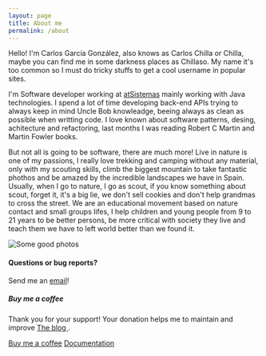 ```yaml
---
layout: page
title: About me
permalink: /about
---
```


<div class="row justify-content-between">
<div class="col-md-8 pr-5">

<p>Hello! I'm Carlos García González, also knows as Carlos Chilla or Chilla, maybe you can find me in some darkness places as Chillaso. My name it's too common so I must do tricky stuffs to get a cool username in popular sites.</p>
<p>I'm Software developer working at <a href="https://www.atsistemas.com" target="_blank">atSistemas</a> mainly working with Java technologies. I spend a lot of time developing back-end APIs trying to always keep in mind Uncle Bob knowleadge, beeing always as clean as possible when writting code. I love known about software patterns, desing, achitecture and refactoring, last months I was reading Robert C Martin and Martin Fowler books.</p>

<p> But not all is going to be software, there are much more! Live in nature is one of my passions, I really love trekking and camping without any material, only with my scouting skills, climb the biggest mountain to take fantastic phothos and be amazed by the incredible landscapes we have in Spain. Usually, when I go to nature, I go as scout, if you know something about scout, forget it, it's a big lie, we don't sell cookies and don't help grandmas to cross the street. We are an educational movement based on nature contact and small groups lifes, I help children and young people from 9 to 21 years to be better persons, be more critical with society they live and teach them we have to left world better than we found it.</p>

<p class="mb-5"><img class="shadow-lg" src="{{site.baseurl}}/assets/images/about-me.png" alt="Some good photos" /></p>

<h4>Questions or bug reports?</h4>

<p>Send me an <a href="mailto:carlos.chillagonzalez@gmail.com">email</a>!</p>

</div>

<div class="col-md-4">

<div class="sticky-top sticky-top-80">
<h5>Buy me a coffee</h5>

<p>Thank you for your support! Your donation helps me to maintain and improve <a target="_blank" href="https://github.com/Chillaso/chillaso.github.io">The blog <i class="fab fa-github"></i></a>.</p>

<a target="_blank" href="https://www.paypal.me/chillaso" class="btn btn-danger">Buy me a coffee</a> <a target="_blank" href="{{site.baseurl}}how-to-build-this-web" class="btn btn-warning">Documentation</a>

</div>
</div>
</div>
